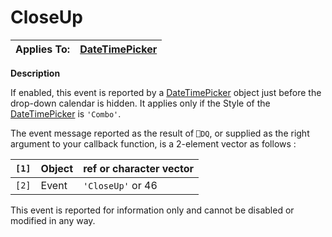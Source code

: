 




<h1 class="heading"><span class="name">CloseUp</span></h1>

| Applies To: | [DateTimePicker](./datetimepicker.md) |
| --- | ---  |


**Description**


If enabled, this event is reported by a [DateTimePicker](./datetimepicker.md) object just before the drop-down calendar is hidden. It applies only if the Style of the [DateTimePicker](./datetimepicker.md) is `'Combo'`.


The event message reported as the result of `⎕DQ`, or supplied as the right argument to your callback function, is a 2-element vector as follows :


| `[1]` | Object | ref or character vector |
| --- | --- | ---  |
| `[2]` | Event | `'CloseUp'` or 46 |


This event is reported for information only and cannot be disabled or modified in any way.



